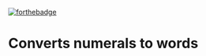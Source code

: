 [![forthebadge](https://forthebadge.com/images/badges/made-with-python.svg)](https://forthebadge.com)
# Converts numerals to words
